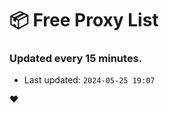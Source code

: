 # :package: Free Proxy List
### Updated every 15 minutes.

- Last updated: `2024-05-25 19:07`

:heart:
